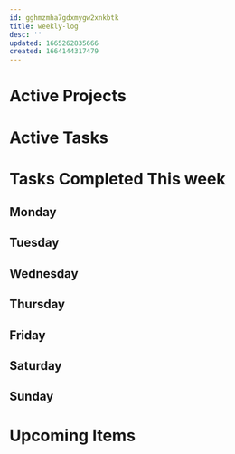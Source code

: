 ```yaml
---
id: gghmzmha7gdxmygw2xnkbtk
title: weekly-log
desc: ''
updated: 1665262835666
created: 1664144317479
---
```


# Active Projects
 

# Active Tasks


# Tasks Completed This week


## Monday


## Tuesday


## Wednesday


## Thursday


## Friday


## Saturday


## Sunday



# Upcoming Items



